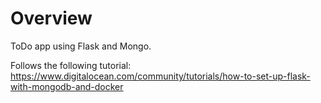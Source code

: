 # Overview

ToDo app using Flask and Mongo.

Follows the following tutorial: https://www.digitalocean.com/community/tutorials/how-to-set-up-flask-with-mongodb-and-docker